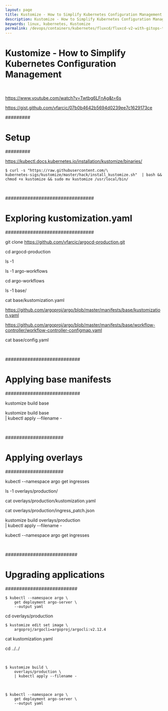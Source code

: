 ```yaml
---
layout: page
title: Kustomize - How to Simplify Kubernetes Configuration Management
description: Kustomize - How to Simplify Kubernetes Configuration Management
keywords: linux, kubernetes, Kustomize
permalink: /devops/containers/kubernetes/fluxcd/fluxcd-v2-with-gitops-toolkit/
---
```


# Kustomize - How to Simplify Kubernetes Configuration Management

<br/>

https://www.youtube.com/watch?v=Twtbg6LFnAg&t=6s

https://gist.github.com/vfarcic/07b0b4642b5694d0239ee7c1629173ce

#########

# Setup

#########

https://kubectl.docs.kubernetes.io/installation/kustomize/binaries/

```
$ curl -s "https://raw.githubusercontent.com/\
kubernetes-sigs/kustomize/master/hack/install_kustomize.sh"  | bash && chmod +x kustomize && sudo mv kustomize /usr/local/bin/
```

<br/>

################################

# Exploring kustomization.yaml

################################

git clone https://github.com/vfarcic/argocd-production.git

cd argocd-production

ls -1

ls -1 argo-workflows

cd argo-workflows

ls -1 base/

cat base/kustomization.yaml

https://github.com/argoproj/argo/blob/master/manifests/base/kustomization.yaml

https://github.com/argoproj/argo/blob/master/manifests/base/workflow-controller/workflow-controller-configmap.yaml

cat base/config.yaml

<br/>

###########################

# Applying base manifests

###########################

kustomize build base

kustomize build base \
 | kubectl apply --filename -

<br/>

#####################

# Applying overlays

#####################

kubectl --namespace argo get ingresses

ls -1 overlays/production/

cat overlays/production/kustomization.yaml

cat overlays/production/ingress_patch.json

kustomize build overlays/production \
 | kubectl apply --filename -

kubectl --namespace argo get ingresses

<br/>

##########################

# Upgrading applications

##########################

```
$ kubectl --namespace argo \
    get deployment argo-server \
    --output yaml
```

cd overlays/production

```
$ kustomize edit set image \
    argoproj/argocli=argoproj/argocli:v2.12.4
```

cat kustomization.yaml

cd ../../

<br/>

```
$ kustomize build \
    overlays/production \
    | kubectl apply --filename -
```

<br/>

```
$ kubectl --namespace argo \
    get deployment argo-server \
    --output yaml
```
